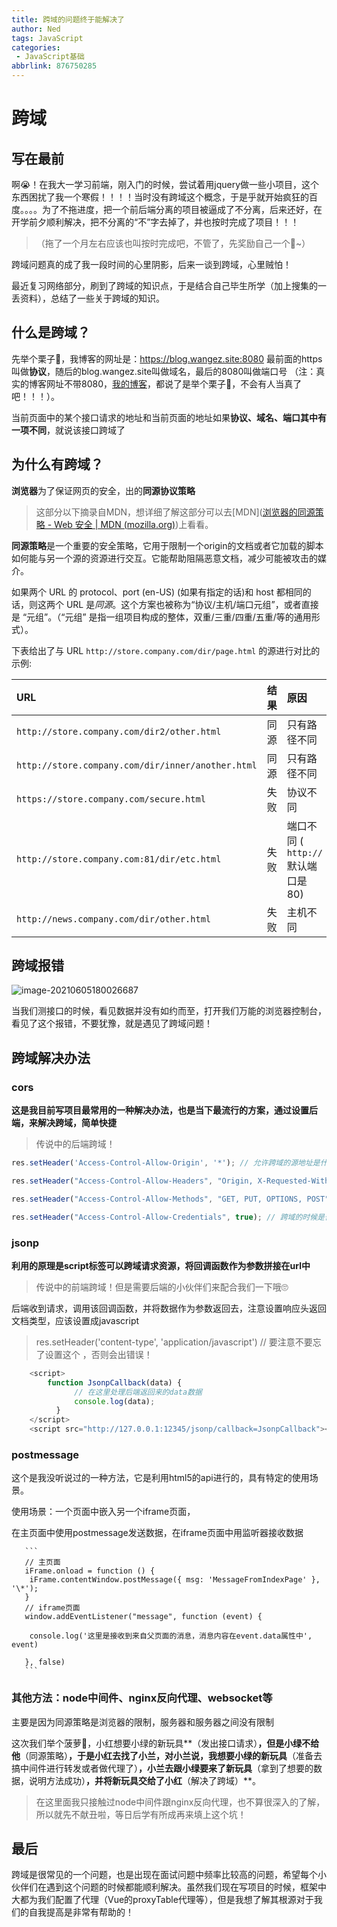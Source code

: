 ```yaml
---
title: 跨域的问题终于能解决了
author: Ned
tags: JavaScript
categories:
 - JavaScript基础
abbrlink: 876750285
---
```


# 跨域

## 写在最前

啊😭！在我大一学习前端，刚入门的时候，尝试着用jquery做一些小项目，这个东西困扰了我一个寒假！！！！当时没有跨域这个概念，于是乎就开始疯狂的百度。。。。为了不拖进度，把一个前后端分离的项目被逼成了不分离，后来还好，在开学前夕顺利解决，把不分离的“不”字去掉了，并也按时完成了项目！！！

> （拖了一个月左右应该也叫按时完成吧，不管了，先奖励自己一个🍗~）

跨域问题真的成了我一段时间的心里阴影，后来一谈到跨域，心里贼怕！

最近复习网络部分，刷到了跨域的知识点，于是结合自己毕生所学（加上搜集的一丢资料），总结了一些关于跨域的知识。

<!-- more -->

##  什么是跨域？

先举个栗子🌰，我博客的网址是：https://blog.wangez.site:8080
最前面的https叫做**协议**，随后的blog.wangez.site叫做域名，最后的8080叫做端口号
（注：真实的博客网址不带8080，[我的博客](https://blog.wangez.site)，都说了是举个栗子🌰，不会有人当真了吧！！！）。

当前页面中的某个接口请求的地址和当前页面的地址如果**协议、域名、端口其中有一项不同**，就说该接口跨域了

##  为什么有跨域？

**浏览器**为了保证网页的安全，出的**同源协议策略**

> 这部分以下摘录自MDN，想详细了解这部分可以去[MDN]([浏览器的同源策略 - Web 安全 | MDN (mozilla.org)](https://developer.mozilla.org/zh-CN/docs/Web/Security/Same-origin_policy))上看看。

**同源策略**是一个重要的安全策略，它用于限制一个origin的文档或者它加载的脚本如何能与另一个源的资源进行交互。它能帮助阻隔恶意文档，减少可能被攻击的媒介。

如果两个 URL 的 protocol、port (en-US) (如果有指定的话)和 host 都相同的话，则这两个 URL 是*同源*。这个方案也被称为“协议/主机/端口元组”，或者直接是 “元组”。（“元组” 是指一组项目构成的整体，双重/三重/四重/五重/等的通用形式）。

下表给出了与 URL `http://store.company.com/dir/page.html` 的源进行对比的示例:

| URL                                               | 结果 | 原因                               |
| :------------------------------------------------ | :--- | :--------------------------------- |
| `http://store.company.com/dir2/other.html`        | 同源 | 只有路径不同                       |
| `http://store.company.com/dir/inner/another.html` | 同源 | 只有路径不同                       |
| `https://store.company.com/secure.html`           | 失败 | 协议不同                           |
| `http://store.company.com:81/dir/etc.html`        | 失败 | 端口不同 ( `http://` 默认端口是80) |
| `http://news.company.com/dir/other.html`          | 失败 | 主机不同                           |

##  跨域报错

![image-20210605180026687](https://wangez.site/img/img/image-20210605180026687.png)

当我们测接口的时候，看见数据并没有如约而至，打开我们万能的浏览器控制台，看见了这个报错，不要犹豫，就是遇见了跨域问题！

##  跨域解决办法

### cors

  **这是我目前写项目最常用的一种解决办法，也是当下最流行的方案，通过设置后端，来解决跨域，简单快捷**

> 传说中的后端跨域！

```javascript
res.setHeader('Access-Control-Allow-Origin', '*'); // 允许跨域的源地址是什么，可以设置为*，也可以设成你的源地址

res.setHeader("Access-Control-Allow-Headers", "Origin, X-Requested-With, Content-Type, Accept"); // 设置返回数据类型

res.setHeader("Access-Control-Allow-Methods", "GET, PUT, OPTIONS, POST"); // 控制哪种请求是可以跨域的

res.setHeader("Access-Control-Allow-Credentials", true); // 跨域的时候是否携带cookie
```

###  jsonp

**利用的原理是script标签可以跨域请求资源，将回调函数作为参数拼接在url中**

> 传说中的前端跨域！但是需要后端的小伙伴们来配合我们一下哦🙄

​         后端收到请求，调用该回调函数，并将数据作为参数返回去，注意设置响应头返回文档类型，应该设置成javascript

> res.setHeader('content-type', 'application/javascript')     // 要注意不要忘了设置这个 ，否则会出错误！

```javascript
	<script>
        function JsonpCallback(data) {
              // 在这里处理后端返回来的data数据
              console.log(data);
          }
    </script>
    <script src="http://127.0.0.1:12345/jsonp/callback=JsonpCallback"></script>
```



###  postmessage

这个是我没听说过的一种方法，它是利用html5的api进行的，具有特定的使用场景。      

使用场景：一个页面中嵌入另一个iframe页面，

​        在主页面中使用postmessage发送数据，在iframe页面中用监听器接收数据

       ```
       // 主页面
       iFrame.onload = function () {
       	iFrame.contentWindow.postMessage({ msg: 'MessageFromIndexPage' }, '\*');
       }
       // iframe页面
       window.addEventListener("message", function (event) {
       
       	console.log('这里是接收到来自父页面的消息，消息内容在event.data属性中', event)
       
       }, false)
       ```



###  其他方法：node中间件、nginx反向代理、websocket等

主要是因为同源策略是浏览器的限制，服务器和服务器之间没有限制

这次我们举个菠萝🍍，小红想要小绿的新玩具**（发出接口请求）**，但是小绿不给他**（同源策略）**，于是小红去找了小兰，对小兰说，我想要小绿的新玩具**（准备去搞中间件进行转发或者做代理了）**，小兰去跟小绿要来了新玩具**（拿到了想要的数据，说明方法成功）**，并将新玩具交给了小红**（解决了跨域）**。

> 在这里面我只接触过node中间件跟nginx反向代理，也不算很深入的了解，所以就先不献丑啦，等日后学有所成再来填上这个坑！

## 最后

跨域是很常见的一个问题，也是出现在面试问题中频率比较高的问题，希望每个小伙伴们在遇到这个问题的时候都能顺利解决。虽然我们现在写项目的时候，框架中大都为我们配置了代理（Vue的proxyTable代理等），但是我想了解其根源对于我们的自我提高是非常有帮助的！
